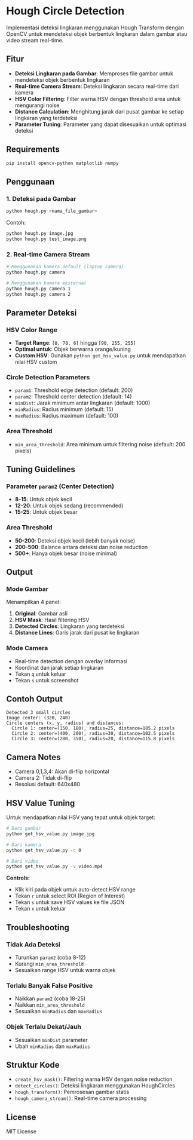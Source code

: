# Hough Circle Detection

Implementasi deteksi lingkaran menggunakan Hough Transform dengan OpenCV untuk mendeteksi objek berbentuk lingkaran dalam gambar atau video stream real-time.

## Fitur

- **Deteksi Lingkaran pada Gambar**: Memproses file gambar untuk mendeteksi objek berbentuk lingkaran
- **Real-time Camera Stream**: Deteksi lingkaran secara real-time dari kamera
- **HSV Color Filtering**: Filter warna HSV dengan threshold area untuk mengurangi noise
- **Distance Calculation**: Menghitung jarak dari pusat gambar ke setiap lingkaran yang terdeteksi
- **Parameter Tuning**: Parameter yang dapat disesuaikan untuk optimasi deteksi

## Requirements

```bash
pip install opencv-python matplotlib numpy
```

## Penggunaan

### 1. Deteksi pada Gambar

```bash
python hough.py <nama_file_gambar>
```

Contoh:
```bash
python hough.py image.jpg
python hough.py test_image.png
```

### 2. Real-time Camera Stream

```bash
# Menggunakan kamera default (laptop camera)
python hough.py camera

# Menggunakan kamera eksternal
python hough.py camera 1
python hough.py camera 2
```

## Parameter Deteksi

### HSV Color Range
- **Target Range**: `[0, 70, 6]` hingga `[90, 255, 255]`
- **Optimal untuk**: Objek berwarna orange/kuning
- **Custom HSV**: Gunakan `python get_hsv_value.py` untuk mendapatkan nilai HSV custom

### Circle Detection Parameters
- `param1`: Threshold edge detection (default: 200)
- `param2`: Threshold center detection (default: 14)
- `minDist`: Jarak minimum antar lingkaran (default: 1000)
- `minRadius`: Radius minimum (default: 15)
- `maxRadius`: Radius maximum (default: 100)

### Area Threshold
- `min_area_threshold`: Area minimum untuk filtering noise (default: 200 pixels)

## Tuning Guidelines

### Parameter `param2` (Center Detection)
- **8-15**: Untuk objek kecil
- **12-20**: Untuk objek sedang (recommended)
- **15-25**: Untuk objek besar

### Area Threshold
- **50-200**: Deteksi objek kecil (lebih banyak noise)
- **200-500**: Balance antara deteksi dan noise reduction
- **500+**: Hanya objek besar (noise minimal)

## Output

### Mode Gambar
Menampilkan 4 panel:
1. **Original**: Gambar asli
2. **HSV Mask**: Hasil filtering HSV
3. **Detected Circles**: Lingkaran yang terdeteksi
4. **Distance Lines**: Garis jarak dari pusat ke lingkaran

### Mode Camera
- Real-time detection dengan overlay informasi
- Koordinat dan jarak setiap lingkaran
- Tekan `q` untuk keluar
- Tekan `s` untuk screenshot

## Contoh Output

```
Detected 3 small circles
Image center: (320, 240)
Circle centers (x, y, radius) and distances:
  Circle 1: center=(150, 180), radius=25, distance=185.2 pixels
  Circle 2: center=(400, 200), radius=30, distance=102.5 pixels
  Circle 3: center=(280, 350), radius=20, distance=115.8 pixels
```

## Camera Notes

- Camera 0,1,3,4: Akan di-flip horizontal
- Camera 2: Tidak di-flip
- Resolusi default: 640x480

## HSV Value Tuning

Untuk mendapatkan nilai HSV yang tepat untuk objek target:

```bash
# Dari gambar
python get_hsv_value.py image.jpg

# Dari kamera
python get_hsv_value.py -c 0

# Dari video
python get_hsv_value.py -v video.mp4
```

**Controls:**
- Klik kiri pada objek untuk auto-detect HSV range
- Tekan `r` untuk select ROI (Region of Interest)
- Tekan `s` untuk save HSV values ke file JSON
- Tekan `x` untuk keluar

## Troubleshooting

### Tidak Ada Deteksi
- Turunkan `param2` (coba 8-12)
- Kurangi `min_area_threshold`
- Sesuaikan range HSV untuk warna objek

### Terlalu Banyak False Positive
- Naikkan `param2` (coba 18-25)
- Naikkan `min_area_threshold`
- Sesuaikan `minRadius` dan `maxRadius`

### Objek Terlalu Dekat/Jauh
- Sesuaikan `minDist` parameter
- Ubah `minRadius` dan `maxRadius`

## Struktur Kode

- `create_hsv_mask()`: Filtering warna HSV dengan noise reduction
- `detect_circles()`: Deteksi lingkaran menggunakan HoughCircles
- `hough_transform()`: Pemrosesan gambar statis
- `hough_camera_stream()`: Real-time camera processing

## License

MIT License